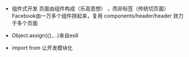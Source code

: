 - 组件式开发
  页面由组件构成（乐高思想） ，而非标签（传统切页面）
  Facebook由一万多个组件拼起来，复用
  components/header/header 效力于多个页面

- Object.assign({},...)来自es6
- import from 让开发模块化